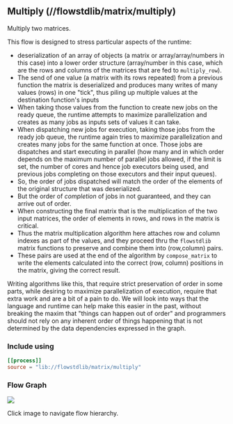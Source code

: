 ## Multiply (//flowstdlib/matrix/multiply)
Multiply two matrices.

This flow is designed to stress particular aspects of the runtime:

* deserialization of an array of objects (a matrix or array/array/numbers in this case) into a lower order 
structure (array/number in this case, which are the rows and columns of the matrices that are fed to `multiply_row`). 
* The send of one value (a matrix with its rows repeated) from a previous function the matrix is deserialized and 
produces many writes of many values (rows) in one "tick", thus piling up multiple values at the destination function's
inputs
* When taking those values from the function to create new jobs on the ready queue, the runtime attempts to maximize
parallelization and creates as many jobs as inputs sets of values it can take.
* When dispatching new jobs for execution, taking those jobs from the ready job queue, the runtime again tries to
maximize parallelization and creates many jobs for the same function at once. Those jobs are dispatches and start
executing in parallel (how many and in which order depends on the maximum number of parallel jobs allowed, if the limit
is set, the number of cores and hence job executors being used, and previous jobs completing on those executors and
their input queues).
* So, the order of jobs dispatched will match the order of the elements of the original structure that was deserialized.
* But the order of _completion_ of jobs in not guaranteed, and they can arrive out of order.
* When constructing the final matrix that is the multiplication of the two input matrices, the order of elements
in rows, and rows in the matrix is critical.
* Thus the matrix multiplication algorithm here attaches row and column indexes as part of the values, and they proceed
thru the `flowstdlib` matrix functions to preserve and combine them into (row,column) pairs.
* These pairs are used at the end of the algorithm by `compose_matrix` to write the elements calculated into the 
correct (row, column) positions in the matrix, giving the correct result.

Writing algorithms like this, that require strict preservation of order in some parts, while desiring to maximize 
parallelization of execution, require that extra work and are a bit of a pain to do. We will look into ways 
that the language and runtime can help make this easier in the past, without breaking the maxim that
"things can happen out of order" and programmers should not rely on any inherent order of things happening that
is not determined by the data dependencies expressed in the graph.

### Include using
```toml
[[process]]
source = "lib://flowstdlib/matrix/multiply"
```
### Flow Graph
<a href="sequence.dot.svg" target="_blank"><img src="sequence.dot.svg"></a>

Click image to navigate flow hierarchy.
